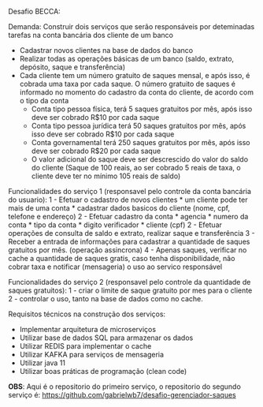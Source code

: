 Desafio BECCA:

Demanda: Construir dois serviços que serão responsáveis por deteminadas tarefas na conta bancária dos cliente de um banco
* Cadastrar novos clientes na base de dados do banco
* Realizar todas as operações básicas de um banco (saldo, extrato, depósito, saque e transferência)
* Cada cliente tem um número gratuito de saques mensal, e após isso, é cobrada uma taxa por cada saque. 
    O número gratuito de saques é informado no momento do cadastro da conta do cliente, de acordo com o tipo da conta
    - Conta tipo pessoa física, terá 5 saques gratuitos por mês, após isso deve ser cobrado R$10 por cada saque
    - Conta tipo pessoa jurídica terá 50 saques gratuitos por mês, após isso deve ser cobrado R$10 por cada saque
    - Conta governamental terá 250 saques gratuitos por mês, após isso deve ser cobrado R$20 por cada saque
    - O valor adicional do saque deve ser descrescido do valor do saldo do cliente (Saque de 100 reais, ao ser cobrado 5 reais de taxa, o cliente deve ter no mínimo 105 reais de saldo)

Funcionalidades do serviço 1 (responsavel pelo controle da conta bancária do usuario): 
    1 - Efetuar o cadastro de novos clientes
        * um cliente pode ter mais de uma conta
        * cadastrar dados basicos do cliente (nome, cpf, telefone e endereço)
    2 - Efetuar cadastro da conta
        * agencia
        * numero da conta
        * tipo da conta 
        * digito verificador
        * cliente (cpf)
    2 - Efetuar operações de consulta de saldo e extrato, realizar saque e transferência 
    3 - Receber a entrada de informações para cadastrar a quantidade de saques gratuitos por mês. (operação assincrona)
    4 - Apenas saques, verificar no cache a quantidade de saques gratis, caso tenha disponibilidade, não cobrar taxa e notificar (mensageria) o uso ao servico responsável

Funcionalidades do serviço 2 (responsavel pelo controle da quantidade de saques gratuitos):
    1 - criar o limite de saque gratuito por mes para o cliente
    2 - controlar o uso, tanto na base de dados como no cache.

Requisitos técnicos na construção dos serviços:
- Implementar arquitetura de microserviços
- Utilizar base de dados SQL para armazenar os dados
- Utilizar REDIS para implementar o cache
- Utilizar KAFKA para serviços de mensageria
- Utilizar java 11 
- Utilizar boas práticas de programação (clean code)

**OBS**:  Aqui é o repositorio do primeiro serviço, o repositorio do segundo serviço é:  https://github.com/gabrielwb7/desafio-gerenciador-saques